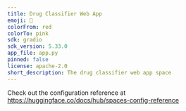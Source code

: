 ```yaml
---
title: Drug Classifier Web App
emoji: 🏃
colorFrom: red
colorTo: pink
sdk: gradio
sdk_version: 5.33.0
app_file: app.py
pinned: false
license: apache-2.0
short_description: The drug classifier web app space
---
```


Check out the configuration reference at https://huggingface.co/docs/hub/spaces-config-reference
